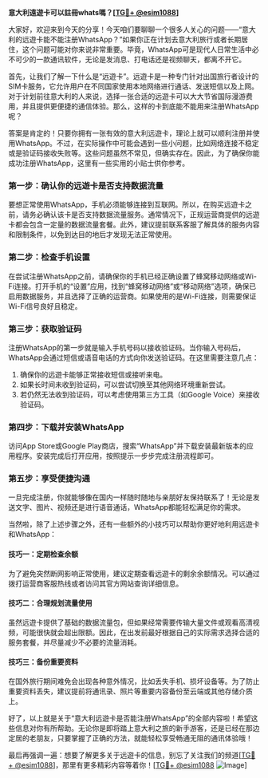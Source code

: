 **意大利遠遊卡可以註冊whats嗎？[[TG💪+ @esim1088](https://t.me/s/esim1088)]**

大家好，欢迎来到今天的分享！今天咱们要聊聊一个很多人关心的问题——“意大利的远遊卡能不能注册WhatsApp？”如果你正在计划去意大利旅行或者长期居住，这个问题可能对你来说非常重要。毕竟，WhatsApp可是现代人日常生活中必不可少的一款通讯软件，无论是发消息、打电话还是视频聊天，都离不开它。

首先，让我们了解一下什么是“远遊卡”。远遊卡是一种专门针对出国旅行者设计的SIM卡服务，它允许用户在不同国家使用本地网络进行通话、发送短信以及上网。对于计划前往意大利的人来说，选择一张合适的远遊卡可以大大节省国际漫游费用，并且提供更便捷的通信体验。那么，这样的卡到底能不能用来注册WhatsApp呢？

答案是肯定的！只要你拥有一张有效的意大利远遊卡，理论上就可以顺利注册并使用WhatsApp。不过，在实际操作中可能会遇到一些小问题，比如网络连接不稳定或是验证码接收失败等。这些问题虽然不常见，但确实存在。因此，为了确保你能成功注册WhatsApp，这里有一些实用的小贴士供你参考。

### **第一步：确认你的远遊卡是否支持数据流量**
要想正常使用WhatsApp，手机必须能够连接到互联网。所以，在购买远遊卡之前，请务必确认该卡是否支持数据流量服务。通常情况下，正规运营商提供的远遊卡都会包含一定量的数据流量套餐。此外，建议提前联系客服了解具体的服务内容和限制条件，以免到达目的地后才发现无法正常使用。

### **第二步：检查手机设置**
在尝试注册WhatsApp之前，请确保你的手机已经正确设置了蜂窝移动网络或Wi-Fi连接。打开手机的“设置”应用，找到“蜂窝移动网络”或“移动网络”选项，确保已启用数据服务，并且选择了正确的运营商。如果使用的是Wi-Fi连接，则需要保证Wi-Fi信号良好且稳定。

### **第三步：获取验证码**
注册WhatsApp的第一步就是输入手机号码以接收验证码。当你输入号码后，WhatsApp会通过短信或语音电话的方式向你发送验证码。在这里需要注意几点：
1. 确保你的远遊卡能够正常接收短信或接听来电。
2. 如果长时间未收到验证码，可以尝试切换至其他网络环境重新尝试。
3. 若仍然无法收到验证码，可以考虑使用第三方工具（如Google Voice）来接收验证码。

### **第四步：下载并安装WhatsApp**
访问App Store或Google Play商店，搜索“WhatsApp”并下载安装最新版本的应用程序。安装完成后打开应用，按照提示一步步完成注册流程即可。

### **第五步：享受便捷沟通**
一旦完成注册，你就能够像在国内一样随时随地与亲朋好友保持联系了！无论是发送文字、图片、视频还是进行语音通话，WhatsApp都能轻松满足你的需求。

当然啦，除了上述步骤之外，还有一些额外的小技巧可以帮助你更好地利用远遊卡和WhatsApp：

#### **技巧一：定期检查余额**
为了避免突然断网影响正常使用，建议定期查看远遊卡的剩余余额情况。可以通过拨打运营商客服热线或者访问其官方网站查询详细信息。

#### **技巧二：合理规划流量使用**
虽然远遊卡提供了基础的数据流量包，但如果经常需要传输大量文件或观看高清视频，可能很快就会超出限额。因此，在出发前最好根据自己的实际需求选择合适的服务套餐，并尽量减少不必要的流量消耗。

#### **技巧三：备份重要资料**
在国外旅行期间难免会出现各种意外情况，比如丢失手机、损坏设备等。为了防止重要资料丢失，建议提前将通讯录、照片等重要内容备份至云端或其他存储介质上。

好了，以上就是关于“意大利远遊卡是否能注册WhatsApp”的全部内容啦！希望这些信息对你有所帮助。无论你是即将踏上意大利之旅的新手游客，还是已经在那边定居的老朋友，只要掌握了正确的方法，就能轻松享受畅通无阻的通讯体验哦！

最后再强调一遍：想要了解更多关于远遊卡的信息，别忘了关注我们的频道[[TG💪+ @esim1088](https://t.me/s/esim1088)]，那里有更多精彩内容等着你！[[TG💪+ @esim1088](https://t.me/s/esim1088) ![Image](https://i.postimg.cc/4NQfJmqS/Snipaste-2025-05-13-00-14-12.png)]